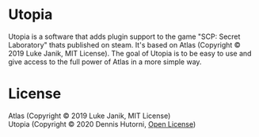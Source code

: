 # Utopia

Utopia is a software that adds plugin support to the game "SCP: Secret Laboratory" thats published on steam.
It's based on Atlas (Copyright © 2019 Luke Janik, MIT License).
The goal of Utopia is to be easy to use and give access to the full power of Atlas in a more simple way.

# License
Atlas (Copyright © 2019 Luke Janik, MIT License) \
Utopia (Copyright © 2020 Dennis Hutorni, [Open License](LICENSE))
